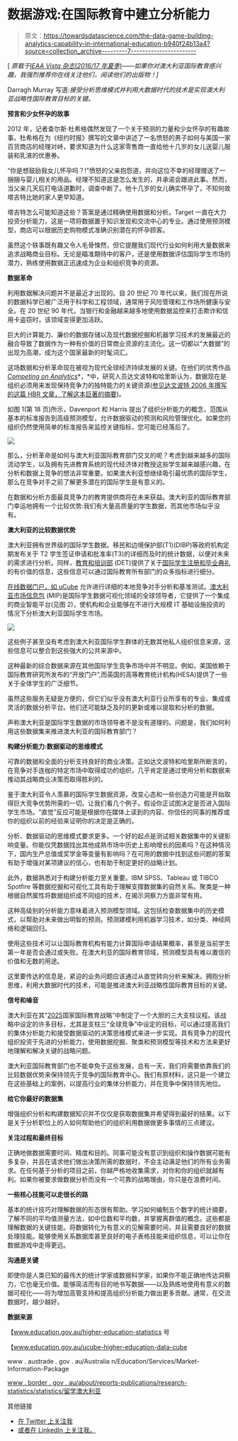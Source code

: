 # 数据游戏:在国际教育中建立分析能力

> 原文：<https://towardsdatascience.com/the-data-game-building-analytics-capability-in-international-education-b940f24b13a4?source=collection_archive---------7----------------------->

[ *原载于*[*IEAA Vista 杂志(2016/17 年夏季)*](http://www.ieaa.org.au/news-info/vista-magazine)*——如果你对澳大利亚国际教育感兴趣，我强烈推荐你在线关注他们，阅读他们的出版物！]*

Darragh Murray 写道:*接受分析思维模式并利用大数据时代的技术是实现澳大利亚战略性国际教育目标的关键。*

**预言和少女怀孕的故事**

2012 年，记者查尔斯·杜希格偶然发现了一个关于预测的力量和少女怀孕的有趣故事。杜希格在为《纽约时报》撰写的文章中讲述了一名愤怒的男子如何与美国一家百货商店的经理对峙，要求知道为什么这家零售商一直给他十几岁的女儿送婴儿服装和乳液的优惠券。

“你是想鼓励我女儿怀孕吗？!"愤怒的父亲抱怨道，并向这位不幸的经理赠送了一捆捆与婴儿相关的用品。经理不知道这是怎么发生的，并承诺会跟进此事。然而，当父亲几天后打电话道歉时，调查中断了。他十几岁的女儿确实怀孕了，不知何故塔吉特比她的家人更早知道。

塔吉特怎么可能知道这些？答案是通过精确使用数据和分析。Target 一直在大力投资分析能力，这是一项将数据置于知识发现和交流中心的专业。通过使用预测模型，商店可以根据历史购物模式准确识别潜在的怀孕顾客。

虽然这个轶事既有趣又令人毛骨悚然，但它提醒我们现代行业如何利用大量数据来追求战略商业目标。无论是瞄准期待中的客户，还是使用数据评估国际学生市场的潜力，熟练使用数据正迅速成为企业和组织竞争的资源。

**数据革命**

利用数据解决问题并不是最近才出现的。自 20 世纪 70 年代以来，我们现在所说的数据科学已被广泛用于科学和工程领域，通常用于风险管理和工作场所健康与安全。在 20 世纪 90 年代，当银行和金融越来越多地使用数据监控来打击欺诈和信用卡盗窃时，该领域变得更加活跃。

巨大的计算能力、廉价的数据存储以及现代数据挖掘和机器学习技术的发展最近的融合导致了数据作为一种有价值的日常商业资源的主流化。这一切都以“大数据”的出现为高潮，成为这个国家最新的时髦词汇。

这场数据和分析革命现在被视为现代全球经济持续发展的关键。在他们的优秀作品[*Competing on Analytics*](http://www.amazon.com/Competing-Analytics-New-Science-Winning/dp/1422103323)*，*中，研究人员达文波特和哈里斯认为，数据现在是组织必须用来发现保持竞争力的独特能力的关键资源([参见达文波特 2006 年撰写的这篇 HBR 文章，了解这本巨著的摘要](http://hbr.org/2006/01/competing-on-analytics))。

如图 1(第 18 页)所示，Davenport 和 Harris 提出了组织分析能力的概念，范围从基本的标准报告到高级预测模型，允许数据驱动的预测和风险管理优化。如果您的组织仍然使用简单的标准报告来监控关键指标，您可能已经落后了。

![](img/490dc5ec583e0d74ba5c1ea583fc0e54.png)

那么，分析革命是如何与澳大利亚国际教育部门交叉的呢？考虑到越来越多的国际流动学生，以及拥有先进教育系统的现代经济体对教授这些学生越来越感兴趣，在分析和数据上竞争的想法非常重要。如果澳大利亚想继续吸引最优质的国际学生，那么在竞争对手之前了解更多潜在的国际学生是有意义的。

在数据和分析方面最具竞争力的教育提供商将在未来获益。澳大利亚的国际教育部门幸运地拥有一个比较优势:我们有大量高质量的学生数据，而其他市场似乎没有。

**澳大利亚的比较数据优势**

澳大利亚拥有世界级的国际学生数据。移民和边境保护部(T1)(DIBP)等政府机构定期发布关于 T2 学生签证申请和批准率(T3)的详细而及时的统计数据，以便对未来的需求进行分析。同样，[教育和培训部](http://www.education.gov.au/) (DET)提供了关于[国际学生注册和毕业典礼](http://internationaleducation.gov.au/research/International-Student-Data/Pages/default.aspx)的有价值的信息，这些信息可以通过国际教育所有部门的众多指标进行细分。

[在线数据门户，如 uCube](http://highereducationstatistics.education.gov.au/) 允许进行详细的本地竞争对手分析和基准测试。[澳大利亚市场信息包](http://www.austrade.gov.au/Australian/Education/Services/Market-Information-Package) (MIP)是国际学生数据可视化领域的全球领导者，它提供了一个集成的商业智能平台(见图 2)，使机构和企业能够在不进行大规模 IT 基础设施投资的情况下分析澳大利亚国际学生市场。

![](img/123ed80ac7aaa545710679b85f0fb4e6.png)

这些例子甚至没有考虑到澳大利亚国际学生群体的无数其他私人组织信息来源，这些信息可以整合到这些强大的公共来源中。

这种最新的综合数据来源在其他国际学生竞争市场中并不明显。例如，美国依赖于国际教育研究所发布的“开放门户”,而英国的高等教育统计机构(HESA)提供了一些关于全体学生的广泛细节。

虽然这些服务无疑是方便的，但它们似乎没有澳大利亚行业所享有的专业、集成或灵活的数据分析平台。他们还可能缺乏及时的更新或难以提取和分析的数据。

声称澳大利亚是国际学生数据的市场领导者不是没有道理的。问题是，我们如何利用这些数据集来推进澳大利亚的国际教育部门？

**构建分析能力:数据驱动的思维模式**

可靠的数据和全面的分析支持良好的商业决策。正如达文波特和哈里斯所断言的，在竞争对手连枷的特定市场中取得成功的组织，几乎肯定是通过使用分析和数据来推动其战略商业决策而取得胜利的。

鉴于澳大利亚令人羡慕的国际学生数据资源，改变心态和一些创造力可能是开始取得巨大竞争优势所需的一切。让我们看几个例子。假设你正试图决定是否进入国际学生市场。“直觉”反应可能是根据你在媒体上读到的内容、你信任的同事的推荐或你的组织以前的经验来证明你的决定是正确的。

分析、数据驱动的思维模式要求更多。一个好的起点是测试相关数据集中的关键影响变量。你能仅凭数据找出其他成熟市场中历史上影响增长的因素吗？在这种情况下，国内生产总值或奖学金等变量有影响吗？在可用的数据中找到这些问题的答案有助于增强对某项建议的信心，也有助于制定更好的战略计划。

此外，数据熟悉对于构建分析能力至关重要。IBM SPSS、Tableau 或 TIBCO Spotfire 等数据挖掘和可视化工具有助于理解支撑数据集的自然关系。聚类是一种根据自然属性将数据组织成不同组的技术，在揭示洞察力方面非常有用。

这种高级别的分析能力意味着进入预测模型领域。这包括检查数据集中的历史模式，以帮助对未来做出明智的预测。预测建模利用机器学习技术，如分类、神经网络和逻辑回归。

使用这些技术可以让国际教育机构有能力计算国际申请结果概率，甚至是当前学生第一年是否会通过或失败。在澳大利亚的国际教育领域，预测模型具有难以置信的价值和无数的用途。

这里要传达的信息是，紧迫的业务问题应该通过从直觉转向分析来解决。拥抱分析思维，利用大数据时代的技术，可能是推进澳大利亚战略性国际教育目标的关键。

**信号和噪音**

澳大利亚在其“[2025](http://internationaleducation.gov.au/International-network/Australia/InternationalStrategy/Pages/National-Strategy.aspx)国家国际教育战略”中制定了一个大胆的三大支柱议程。该战略中设定的许多目标，尤其是支柱三“全球竞争”中设定的目标，可以通过提高我们的集体分析能力和接受数据驱动的决策思维模式来进一步实现。具有竞争力的现代组织投资于先进的分析能力，使用数据挖掘、聚类和预测模型等技术和方法来更好地理解和解决关键的战略问题。

澳大利亚国际教育部门也不能幸免于这些发展，总有一天，我们将需要依靠我们的比较数据优势来保持领先于竞争的国际教育中心。我们有原材料，这只是一个建立在这些基础上的案例，以提高行业的集体分析能力，并在竞争中保持领先地位。

**给它你最好的数据集**

增强组织分析和构建数据知识并不仅仅是获取数据集并希望得到最好的结果。以下是关于分析职位上的人如何帮助他们的组织利用数据做更多事情的三点建议。

**关注过程和最终目标**

正确地做数据需要时间、精度和目的。同事可能没有意识到组织和操作数据可能有多复杂，并且在请求他们做出决策所需的数据时，不会主动满足他们的所有业务需求。在任何基于分析的项目之前，你越严格地收集需求，对你和你的组织就越有利。如果你被要求做数据分析而没有一个可靠的战略理由，你只是在浪费时间。

**一些核心技能可以走很长的路**

基本的统计技巧对理解数据的形态很有帮助。学习如何编制五个数字的统计摘要，了解不同的平均值测量方法，如中位数和平均数，并掌握离群值的概念。这些都是理解数据的关键技能。将数据转化为有意义的见解需要时间，并且需要良好的数据处理技能。能够使用关系数据库甚至良好的电子表格技能来组织信息，可以让你在数据游戏中走得更远。

**沟通是关键**

即使你是人类已知的最伟大的统计学家或数据科学家，如果你不能正确地传达洞察力，它也毫无价值。能够简洁而有目的地书写数据——以及熟练地使用有意义的数据可视化——将为增加高管支持和提高组织分析能力做出更多贡献。通常，在交流数据时，越少越好。

**数据来源**

【www.education.gov.au/higher-education-statistics 号

【www.education.gov.au/ucube-higher-education-data-cube 

www . austrade . gov . au/Australia n/Education/Services/Market-Information-Package

[www . border . gov . au/about/reports-publications/research-statistics/statistics/留学澳大利亚](http://www.border.gov.au/about/reports-publications/research-statistics/statistics/study-in-australia)

其他链接

*   [在 Twitter 上关注我](http://twitter.com/dbfmurray)
*   [或者在 LinkedIn 上关注我。](http://www.linkedin.com/in/darraghmurray/)